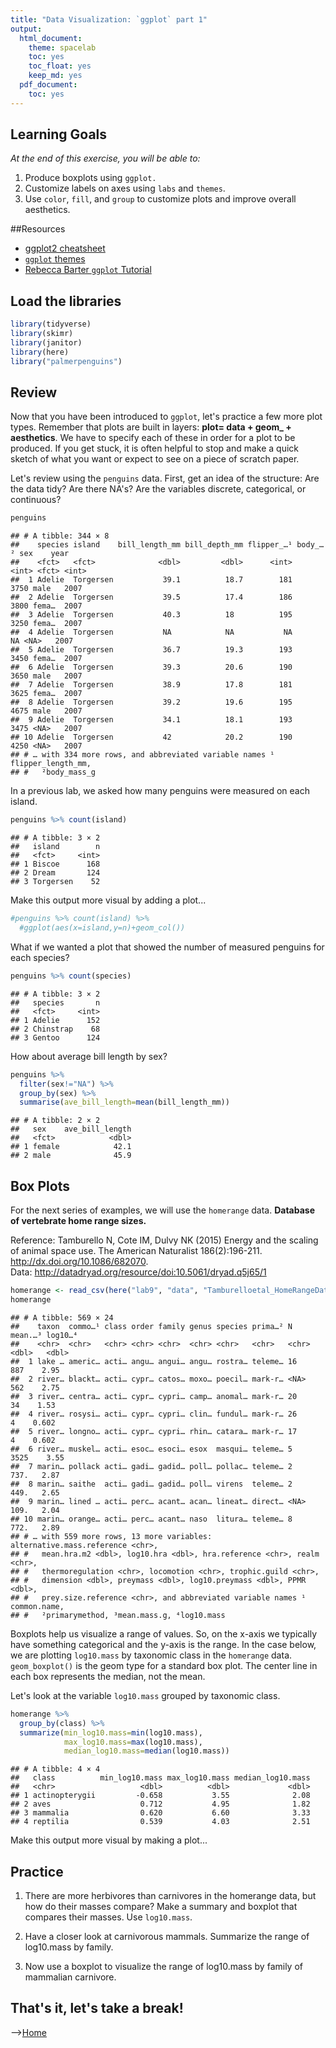 ```yaml
---
title: "Data Visualization: `ggplot` part 1"
output:
  html_document: 
    theme: spacelab
    toc: yes
    toc_float: yes
    keep_md: yes
  pdf_document:
    toc: yes
---
```


## Learning Goals
*At the end of this exercise, you will be able to:*    
1. Produce boxplots using `ggplot.`  
2. Customize labels on axes using `labs` and `themes`.  
3. Use `color`, `fill`, and `group` to customize plots and improve overall aesthetics.  

##Resources  
- [ggplot2 cheatsheet](https://www.rstudio.com/wp-content/uploads/2015/03/ggplot2-cheatsheet.pdf)  
- [`ggplot` themes](https://ggplot2.tidyverse.org/reference/ggtheme.html)  
- [Rebecca Barter `ggplot` Tutorial](http://www.rebeccabarter.com/blog/2017-11-17-ggplot2_tutorial/)  

## Load the libraries

```r
library(tidyverse)
library(skimr)
library(janitor)
library(here)
library("palmerpenguins")
```

## Review
Now that you have been introduced to `ggplot`, let's practice a few more plot types. Remember that plots are built in layers: **plot= data + geom_ + aesthetics**. We have to specify each of these in order for a plot to be produced. If you get stuck, it is often helpful to stop and make a quick sketch of what you want or expect to see on a piece of scratch paper.  

Let's review using the `penguins` data. First, get an idea of the structure: Are the data tidy? Are there NA's? Are the variables discrete, categorical, or continuous?

```r
penguins
```

```
## # A tibble: 344 × 8
##    species island    bill_length_mm bill_depth_mm flipper_…¹ body_…² sex    year
##    <fct>   <fct>              <dbl>         <dbl>      <int>   <int> <fct> <int>
##  1 Adelie  Torgersen           39.1          18.7        181    3750 male   2007
##  2 Adelie  Torgersen           39.5          17.4        186    3800 fema…  2007
##  3 Adelie  Torgersen           40.3          18          195    3250 fema…  2007
##  4 Adelie  Torgersen           NA            NA           NA      NA <NA>   2007
##  5 Adelie  Torgersen           36.7          19.3        193    3450 fema…  2007
##  6 Adelie  Torgersen           39.3          20.6        190    3650 male   2007
##  7 Adelie  Torgersen           38.9          17.8        181    3625 fema…  2007
##  8 Adelie  Torgersen           39.2          19.6        195    4675 male   2007
##  9 Adelie  Torgersen           34.1          18.1        193    3475 <NA>   2007
## 10 Adelie  Torgersen           42            20.2        190    4250 <NA>   2007
## # … with 334 more rows, and abbreviated variable names ¹​flipper_length_mm,
## #   ²​body_mass_g
```

In a previous lab, we asked how many penguins were measured on each island.

```r
penguins %>% count(island)
```

```
## # A tibble: 3 × 2
##   island        n
##   <fct>     <int>
## 1 Biscoe      168
## 2 Dream       124
## 3 Torgersen    52
```

Make this output more visual by adding a plot...

```r
#penguins %>% count(island) %>% 
  #ggplot(aes(x=island,y=n)+geom_col())
```

What if we wanted a plot that showed the number of measured penguins for each species?

```r
penguins %>% count(species)
```

```
## # A tibble: 3 × 2
##   species       n
##   <fct>     <int>
## 1 Adelie      152
## 2 Chinstrap    68
## 3 Gentoo      124
```



How about average bill length by sex?

```r
penguins %>% 
  filter(sex!="NA") %>% 
  group_by(sex) %>% 
  summarise(ave_bill_length=mean(bill_length_mm))
```

```
## # A tibble: 2 × 2
##   sex    ave_bill_length
##   <fct>            <dbl>
## 1 female            42.1
## 2 male              45.9
```



## Box Plots
For the next series of examples, we will use the `homerange` data.  **Database of vertebrate home range sizes.**   

Reference: Tamburello N, Cote IM, Dulvy NK (2015) Energy and the scaling of animal space use. The American Naturalist 186(2):196-211. http://dx.doi.org/10.1086/682070.  
Data: http://datadryad.org/resource/doi:10.5061/dryad.q5j65/1  


```r
homerange <- read_csv(here("lab9", "data", "Tamburelloetal_HomeRangeDatabase.csv"))
homerange
```

```
## # A tibble: 569 × 24
##    taxon  commo…¹ class order family genus species prima…² N     mean.…³ log10…⁴
##    <chr>  <chr>   <chr> <chr> <chr>  <chr> <chr>   <chr>   <chr>   <dbl>   <dbl>
##  1 lake … americ… acti… angu… angui… angu… rostra… teleme… 16       887    2.95 
##  2 river… blackt… acti… cypr… catos… moxo… poecil… mark-r… <NA>     562    2.75 
##  3 river… centra… acti… cypr… cypri… camp… anomal… mark-r… 20        34    1.53 
##  4 river… rosysi… acti… cypr… cypri… clin… fundul… mark-r… 26         4    0.602
##  5 river… longno… acti… cypr… cypri… rhin… catara… mark-r… 17         4    0.602
##  6 river… muskel… acti… esoc… esoci… esox  masqui… teleme… 5       3525    3.55 
##  7 marin… pollack acti… gadi… gadid… poll… pollac… teleme… 2        737.   2.87 
##  8 marin… saithe  acti… gadi… gadid… poll… virens  teleme… 2        449.   2.65 
##  9 marin… lined … acti… perc… acant… acan… lineat… direct… <NA>     109.   2.04 
## 10 marin… orange… acti… perc… acant… naso  litura… teleme… 8        772.   2.89 
## # … with 559 more rows, 13 more variables: alternative.mass.reference <chr>,
## #   mean.hra.m2 <dbl>, log10.hra <dbl>, hra.reference <chr>, realm <chr>,
## #   thermoregulation <chr>, locomotion <chr>, trophic.guild <chr>,
## #   dimension <dbl>, preymass <dbl>, log10.preymass <dbl>, PPMR <dbl>,
## #   prey.size.reference <chr>, and abbreviated variable names ¹​common.name,
## #   ²​primarymethod, ³​mean.mass.g, ⁴​log10.mass
```

Boxplots help us visualize a range of values. So, on the x-axis we typically have something categorical and the y-axis is the range. In the case below, we are plotting `log10.mass` by taxonomic class in the `homerange` data. `geom_boxplot()` is the geom type for a standard box plot. The center line in each box represents the median, not the mean.

Let's look at the variable `log10.mass` grouped by taxonomic class.

```r
homerange %>% 
  group_by(class) %>% 
  summarize(min_log10.mass=min(log10.mass),
            max_log10.mass=max(log10.mass),
            median_log10.mass=median(log10.mass))
```

```
## # A tibble: 4 × 4
##   class          min_log10.mass max_log10.mass median_log10.mass
##   <chr>                   <dbl>          <dbl>             <dbl>
## 1 actinopterygii         -0.658           3.55              2.08
## 2 aves                    0.712           4.95              1.82
## 3 mammalia                0.620           6.60              3.33
## 4 reptilia                0.539           4.03              2.51
```

Make this output more visual by making a plot...


## Practice
1. There are more herbivores than carnivores in the homerange data, but how do their masses compare? Make a summary and boxplot that compares their masses. Use `log10.mass`.


2. Have a closer look at carnivorous mammals. Summarize the range of log10.mass by family.


3. Now use a boxplot to visualize the range of log10.mass by family of mammalian carnivore.


## That's it, let's take a break!   

-->[Home](https://jmledford3115.github.io/datascibiol/)

